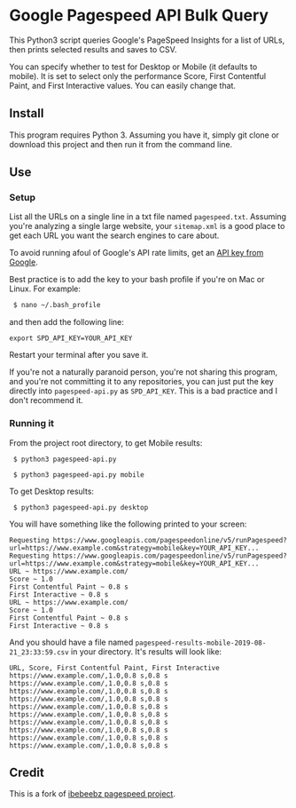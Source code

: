 # Google Pagespeed API Bulk Query

This Python3 script queries Google's PageSpeed Insights for a list of URLs, then prints selected results and saves to CSV.

You can specify whether to test for Desktop or Mobile (it defaults to mobile). It is set to select only the performance Score, First Contentful Paint, and First Interactive values. You can easily change that.

## Install

This program requires Python 3. Assuming you have it, simply git clone or download this project and then run it from the command line.

## Use

### Setup

List all the URLs on a single line in a txt file named `pagespeed.txt`. Assuming you're analyzing a single large website, your `sitemap.xml` is a good place to get each URL you want the search engines to care about.

To avoid running afoul of Google's API rate limits, get an [API key from Google](https://console.developers.google.com/apis/credentials).

Best practice is to add the key to your bash profile if you're on Mac or Linux. For example:

```bash
 $ nano ~/.bash_profile
 ```
 and then add the following line:
 ```
 export SPD_API_KEY=YOUR_API_KEY
 ```
Restart your terminal after you save it.

If you're not a naturally paranoid person, you're not sharing this program, and you're not committing it to any repositories, you can just put the key directly into `pagespeed-api.py` as `SPD_API_KEY`. This is a bad practice and I don't recommend it.

### Running it

From the project root directory, to get Mobile results:
```
 $ python3 pagespeed-api.py
```
```
 $ python3 pagespeed-api.py mobile
```
To get Desktop results:
```
 $ python3 pagespeed-api.py desktop
```

You will have something like the following printed to your screen:
```
Requesting https://www.googleapis.com/pagespeedonline/v5/runPagespeed?url=https://www.example.com&strategy=mobile&key=YOUR_API_KEY...
Requesting https://www.googleapis.com/pagespeedonline/v5/runPagespeed?url=https://www.example.com&strategy=mobile&key=YOUR_API_KEY...
URL ~ https://www.example.com/
Score ~ 1.0
First Contentful Paint ~ 0.8 s
First Interactive ~ 0.8 s
URL ~ https://www.example.com/
Score ~ 1.0
First Contentful Paint ~ 0.8 s
First Interactive ~ 0.8 s
```
And you should have a file named `pagespeed-results-mobile-2019-08-21_23:33:59.csv` in your directory. It's results will look like:

```
URL, Score, First Contentful Paint, First Interactive
https://www.example.com/,1.0,0.8 s,0.8 s
https://www.example.com/,1.0,0.8 s,0.8 s
https://www.example.com/,1.0,0.8 s,0.8 s
https://www.example.com/,1.0,0.8 s,0.8 s
https://www.example.com/,1.0,0.8 s,0.8 s
https://www.example.com/,1.0,0.8 s,0.8 s
https://www.example.com/,1.0,0.8 s,0.8 s
https://www.example.com/,1.0,0.8 s,0.8 s
https://www.example.com/,1.0,0.8 s,0.8 s
https://www.example.com/,1.0,0.8 s,0.8 s
```

## Credit

This is a fork of [ibebeebz pagespeed project](https://github.com/ibebeebz/google-pagespeed-api-script).